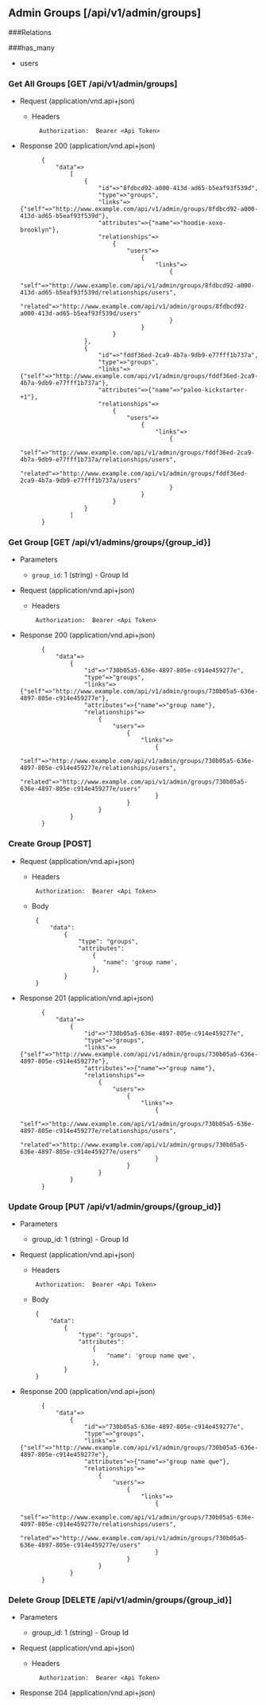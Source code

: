 ## Admin Groups [/api/v1/admin/groups]
###Relations

###has_many
+ users

### Get All Groups [GET /api/v1/admin/groups]

+ Request (application/vnd.api+json)

    + Headers

            Authorization:  Bearer <Api Token>

+ Response 200 (application/vnd.api+json)

            {
                "data"=>
                    [
                        {
                            "id"=>"8fdbcd92-a000-413d-ad65-b5eaf93f539d",
                            "type"=>"groups",
                            "links"=>{"self"=>"http://www.example.com/api/v1/admin/groups/8fdbcd92-a000-413d-ad65-b5eaf93f539d"},
                            "attributes"=>{"name"=>"hoodie-xoxo-brooklyn"},
                            "relationships"=>
                                {
                                    "users"=>
                                        {
                                            "links"=>
                                                {
                                                    "self"=>"http://www.example.com/api/v1/admin/groups/8fdbcd92-a000-413d-ad65-b5eaf93f539d/relationships/users",
                                                    "related"=>"http://www.example.com/api/v1/admin/groups/8fdbcd92-a000-413d-ad65-b5eaf93f539d/users"
                                                }
                                        }
                                }
                        },
                        {
                            "id"=>"fddf36ed-2ca9-4b7a-9db9-e77fff1b737a",
                            "type"=>"groups",
                            "links"=>{"self"=>"http://www.example.com/api/v1/admin/groups/fddf36ed-2ca9-4b7a-9db9-e77fff1b737a"},
                            "attributes"=>{"name"=>"paleo-kickstarter-+1"},
                            "relationships"=>
                                {
                                    "users"=>
                                        {
                                            "links"=>
                                                {
                                                    "self"=>"http://www.example.com/api/v1/admin/groups/fddf36ed-2ca9-4b7a-9db9-e77fff1b737a/relationships/users",
                                                    "related"=>"http://www.example.com/api/v1/admin/groups/fddf36ed-2ca9-4b7a-9db9-e77fff1b737a/users"
                                                }
                                        }
                                }
                        }
                    ]
            }

### Get Group [GET /api/v1/admins/groups/{group_id}]

+ Parameters
    + `group_id`: 1 (string) - Group Id

+ Request (application/vnd.api+json)

     + Headers
    
            Authorization:  Bearer <Api Token>

+ Response 200 (application/vnd.api+json)

            {
                "data"=>
                    {
                        "id"=>"730b05a5-636e-4897-805e-c914e459277e",
                        "type"=>"groups",
                        "links"=>{"self"=>"http://www.example.com/api/v1/admin/groups/730b05a5-636e-4897-805e-c914e459277e"},
                        "attributes"=>{"name"=>"group name"},
                        "relationships"=>
                            {
                                "users"=>
                                    {
                                        "links"=>
                                            {
                                                "self"=>"http://www.example.com/api/v1/admin/groups/730b05a5-636e-4897-805e-c914e459277e/relationships/users",
                                                "related"=>"http://www.example.com/api/v1/admin/groups/730b05a5-636e-4897-805e-c914e459277e/users"
                                            }
                                    }
                            }
                    }
            }

### Create Group [POST]

+ Request (application/vnd.api+json)

     + Headers
    
            Authorization:  Bearer <Api Token>
            
     + Body
      
            {
                "data": 
                    {
                        "type": "groups",
                        "attributes": 
                            {
                               "name": 'group name',
                            },
                    }
            }  

+ Response 201 (application/vnd.api+json)

            {
                "data"=>
                    {
                        "id"=>"730b05a5-636e-4897-805e-c914e459277e",
                        "type"=>"groups",
                        "links"=>{"self"=>"http://www.example.com/api/v1/admin/groups/730b05a5-636e-4897-805e-c914e459277e"},
                        "attributes"=>{"name"=>"group name"},
                        "relationships"=>
                            {
                                "users"=>
                                    {
                                        "links"=>
                                            {
                                                "self"=>"http://www.example.com/api/v1/admin/groups/730b05a5-636e-4897-805e-c914e459277e/relationships/users",
                                                "related"=>"http://www.example.com/api/v1/admin/groups/730b05a5-636e-4897-805e-c914e459277e/users"
                                            }
                                    }
                            }
                    }
            } 

### Update Group [PUT /api/v1/admin/groups/{group_id}]

+ Parameters
    + group_id: 1 (string) - Group Id

+ Request (application/vnd.api+json)

     + Headers

            Authorization:  Bearer <Api Token>
            
     + Body
     
            {
                "data": 
                    {
                        "type": "groups",
                        "attributes": 
                            {
                                "name": 'group name qwe',
                            },
                    }
            }       

+ Response 200 (application/vnd.api+json)

            
            {
                "data"=>
                    {
                        "id"=>"730b05a5-636e-4897-805e-c914e459277e",
                        "type"=>"groups",
                        "links"=>{"self"=>"http://www.example.com/api/v1/admin/groups/730b05a5-636e-4897-805e-c914e459277e"},
                        "attributes"=>{"name"=>"group name qwe"},
                        "relationships"=>
                            {
                                "users"=>
                                    {
                                        "links"=>
                                            {
                                                "self"=>"http://www.example.com/api/v1/admin/groups/730b05a5-636e-4897-805e-c914e459277e/relationships/users",
                                                "related"=>"http://www.example.com/api/v1/admin/groups/730b05a5-636e-4897-805e-c914e459277e/users"
                                            }
                                    }
                            }
                    }
            } 

### Delete Group [DELETE /api/v1/admin/groups/{group_id}]

+ Parameters
    + group_id: 1 (string) - Group Id

+ Request (application/vnd.api+json)

    + Headers
        
            Authorization:  Bearer <Api Token>

+ Response 204 (application/vnd.api+json)